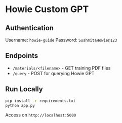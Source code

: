 # Howie Custom GPT

## Authentication
Username: `howie-guide`
Password: `SushmitaHowie@123`

## Endpoints
- `/materials/<filename>` - GET training PDF files
- `/query` - POST for querying Howie GPT

## Run Locally
```bash
pip install -r requirements.txt
python app.py
```
Access on `http://localhost:5000`